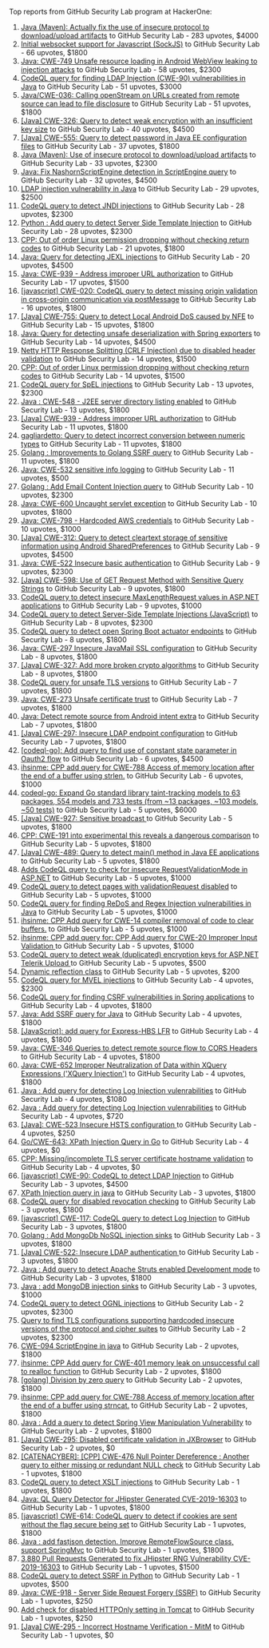 Top reports from GitHub Security Lab program at HackerOne:

1. [Java (Maven): Actually fix the use of insecure protocol to download/upload artifacts](https://hackerone.com/reports/807440) to GitHub Security Lab - 283 upvotes, $4000
2. [Initial websocket support for Javascript (SockJS)](https://hackerone.com/reports/854439) to GitHub Security Lab - 66 upvotes, $1800
3. [Java: CWE-749 Unsafe resource loading in Android WebView leaking to injection attacks](https://hackerone.com/reports/1011956) to GitHub Security Lab - 58 upvotes, $2300
4. [CodeQL query for finding LDAP Injection (CWE-90) vulnerabilities in Java](https://hackerone.com/reports/787113) to GitHub Security Lab - 51 upvotes, $3000
5. [Java/CWE-036: Calling openStream on URLs created from remote source can lead to file disclosure](https://hackerone.com/reports/844327) to GitHub Security Lab - 51 upvotes, $1800
6. [[Java] CWE-326: Query to detect weak encryption with an insufficient key size](https://hackerone.com/reports/1094343) to GitHub Security Lab - 40 upvotes, $4500
7. [[Java] CWE-555: Query to detect password in Java EE configuration files](https://hackerone.com/reports/1072078) to GitHub Security Lab - 37 upvotes, $1800
8. [Java (Maven): Use of insecure protocol to download/upload artifacts](https://hackerone.com/reports/767348) to GitHub Security Lab - 33 upvotes, $2300
9. [Java: Fix NashornScriptEngine detection in ScriptEngine query](https://hackerone.com/reports/1121575) to GitHub Security Lab - 32 upvotes, $4500
10. [LDAP injection vulnerability in Java](https://hackerone.com/reports/956295) to GitHub Security Lab - 29 upvotes, $2500
11. [CodeQL query to detect JNDI injections](https://hackerone.com/reports/892465) to GitHub Security Lab - 28 upvotes, $2300
12. [Python : Add query to detect Server Side Template Injection](https://hackerone.com/reports/944359) to GitHub Security Lab - 28 upvotes, $2300
13. [CPP: Out of order Linux permission dropping without checking return codes](https://hackerone.com/reports/845729) to GitHub Security Lab - 21 upvotes, $1800
14. [Java: Query for detecting JEXL injections](https://hackerone.com/reports/1118508) to GitHub Security Lab - 20 upvotes, $4500
15. [Java: CWE-939 - Address improper URL authorization](https://hackerone.com/reports/929288) to GitHub Security Lab - 17 upvotes, $1500
16. [[javascript] CWE-020: CodeQL query to detect missing origin validation in cross-origin communication via postMessage](https://hackerone.com/reports/920285) to GitHub Security Lab - 16 upvotes, $1800
17. [[Java] CWE-755: Query to detect Local Android DoS caused by NFE](https://hackerone.com/reports/1061211) to GitHub Security Lab - 15 upvotes, $1800
18. [Java: Query for detecting unsafe deserialization with Spring exporters](https://hackerone.com/reports/1135877) to GitHub Security Lab - 14 upvotes, $4500
19. [Netty HTTP Response Splitting (CRLF Injection) due to disabled header validation](https://hackerone.com/reports/761222) to GitHub Security Lab - 14 upvotes, $1500
20. [CPP: Out of order Linux permission dropping without checking return codes](https://hackerone.com/reports/852349) to GitHub Security Lab - 14 upvotes, $1500
21. [CodeQL query for SpEL injections](https://hackerone.com/reports/896298) to GitHub Security Lab - 13 upvotes, $2300
22. [Java : CWE-548 - J2EE server directory listing enabled](https://hackerone.com/reports/909374) to GitHub Security Lab - 13 upvotes, $1800
23. [[Java] CWE-939 - Address improper URL authorization](https://hackerone.com/reports/891268) to GitHub Security Lab - 11 upvotes, $1800
24. [gagliardetto: Query to detect incorrect conversion between numeric types](https://hackerone.com/reports/891265) to GitHub Security Lab - 11 upvotes, $1800
25. [Golang : Improvements to Golang SSRF query](https://hackerone.com/reports/956296) to GitHub Security Lab - 11 upvotes, $1800
26. [Java: CWE-532 sensitive info logging](https://hackerone.com/reports/886287) to GitHub Security Lab - 11 upvotes, $500
27. [Golang : Add Email Content Injection query](https://hackerone.com/reports/892466) to GitHub Security Lab - 10 upvotes, $2300
28. [Java: CWE-600 Uncaught servlet exception](https://hackerone.com/reports/1052793) to GitHub Security Lab - 10 upvotes, $1800
29. [Java: CWE-798 - Hardcoded AWS credentials](https://hackerone.com/reports/956967) to GitHub Security Lab - 10 upvotes, $1000
30. [[Java] CWE-312: Query to detect cleartext storage of sensitive information using Android SharedPreferences](https://hackerone.com/reports/1122661) to GitHub Security Lab - 9 upvotes, $4500
31. [Java: CWE-522 Insecure basic authentication](https://hackerone.com/reports/963815) to GitHub Security Lab - 9 upvotes, $2300
32. [[Java] CWE-598: Use of GET Request Method with Sensitive Query Strings](https://hackerone.com/reports/1122662) to GitHub Security Lab - 9 upvotes, $1800
33. [CodeQL query to detect insecure MaxLengthRequest values in ASP.NET applications](https://hackerone.com/reports/761220) to GitHub Security Lab - 9 upvotes, $1000
34. [CodeQL query to detect Server-Side Template Injections (JavaScript)](https://hackerone.com/reports/894872) to GitHub Security Lab - 8 upvotes, $2300
35. [CodeQL query to detect open Spring Boot actuator endpoints](https://hackerone.com/reports/891266) to GitHub Security Lab - 8 upvotes, $1800
36. [Java: CWE-297 Insecure JavaMail SSL configuration](https://hackerone.com/reports/896299) to GitHub Security Lab - 8 upvotes, $1800
37. [[Java] CWE-327: Add more broken crypto algorithms](https://hackerone.com/reports/1123360) to GitHub Security Lab - 8 upvotes, $1800
38. [CodeQL query for unsafe TLS versions](https://hackerone.com/reports/894871) to GitHub Security Lab - 7 upvotes, $1800
39. [Java: CWE-273 Unsafe certificate trust](https://hackerone.com/reports/917454) to GitHub Security Lab - 7 upvotes, $1800
40. [Java: Detect remote source from Android intent extra](https://hackerone.com/reports/1030295) to GitHub Security Lab - 7 upvotes, $1800
41. [[Java] CWE-297: Insecure LDAP endpoint configuration](https://hackerone.com/reports/1133572) to GitHub Security Lab - 7 upvotes, $1800
42. [[codeql-go]: Add query to find use of constant state parameter in Oauth2 flow](https://hackerone.com/reports/1121574) to GitHub Security Lab - 6 upvotes, $4500
43. [ihsinme: CPP add query for CWE-788 Access of memory location after the end of a buffer using strlen.](https://hackerone.com/reports/1122664) to GitHub Security Lab - 6 upvotes, $1000
44. [codeql-go: Expand Go standard library taint-tracking models to 63 packages, 554 models and 733 tests (from ~13 packages, ~103 models, ~50 tests)](https://hackerone.com/reports/1050707) to GitHub Security Lab - 5 upvotes, $6000
45. [[Java] CWE-927: Sensitive broadcast ](https://hackerone.com/reports/1026252) to GitHub Security Lab - 5 upvotes, $1800
46. [CPP: CWE-191 into experimental this reveals a dangerous comparison](https://hackerone.com/reports/1065401) to GitHub Security Lab - 5 upvotes, $1800
47. [[Java] CWE-489: Query to detect main() method in Java EE applications](https://hackerone.com/reports/1112433) to GitHub Security Lab - 5 upvotes, $1800
48. [Adds CodeQL query to check for insecure RequestValidationMode in ASP.NET](https://hackerone.com/reports/761218) to GitHub Security Lab - 5 upvotes, $1000
49. [CodeQL query to detect pages with validationRequest disabled](https://hackerone.com/reports/761219) to GitHub Security Lab - 5 upvotes, $1000
50. [CodeQL query for finding ReDoS and Regex Injection vulnerabilities in Java](https://hackerone.com/reports/801230) to GitHub Security Lab - 5 upvotes, $1000
51. [ihsinme: CPP Add query for CWE-14 compiler removal of code to clear buffers.](https://hackerone.com/reports/1087683) to GitHub Security Lab - 5 upvotes, $1000
52. [ihsinme: CPP add query for: CPP Add query for CWE-20 Improper Input Validation ](https://hackerone.com/reports/1128393) to GitHub Security Lab - 5 upvotes, $1000
53. [CodeQL query to detect weak (duplicated) encryption keys for ASP.NET Telerik Upload ](https://hackerone.com/reports/781880) to GitHub Security Lab - 5 upvotes, $500
54. [Dynamic reflection class](https://hackerone.com/reports/790876) to GitHub Security Lab - 5 upvotes, $200
55. [CodeQL query for MVEL injections](https://hackerone.com/reports/894870) to GitHub Security Lab - 4 upvotes, $2300
56. [CodeQL query for finding CSRF vulnerabilities in Spring applications](https://hackerone.com/reports/785120) to GitHub Security Lab - 4 upvotes, $1800
57. [Java: Add SSRF query for Java](https://hackerone.com/reports/1061010) to GitHub Security Lab - 4 upvotes, $1800
58. [[JavaScript]: add query for Express-HBS LFR](https://hackerone.com/reports/1106019) to GitHub Security Lab - 4 upvotes, $1800
59. [Java: CWE-346 Queries to detect remote source flow to CORS Headers](https://hackerone.com/reports/1133574) to GitHub Security Lab - 4 upvotes, $1800
60. [Java: CWE-652 Improper Neutralization of Data within XQuery Expressions ('XQuery Injection')](https://hackerone.com/reports/1133573) to GitHub Security Lab - 4 upvotes, $1800
61. [ Java : Add query for detecting Log Injection vulenrabilities](https://hackerone.com/reports/1135875) to GitHub Security Lab - 4 upvotes, $1080
62. [ Java : Add query for detecting Log Injection vulenrabilities](https://hackerone.com/reports/1135876) to GitHub Security Lab - 4 upvotes, $720
63. [[Java]: CWE-523 Insecure HSTS configuration ](https://hackerone.com/reports/902970) to GitHub Security Lab - 4 upvotes, $250
64. [Go/CWE-643: XPath Injection Query in Go](https://hackerone.com/reports/852316) to GitHub Security Lab - 4 upvotes, $0
65. [CPP: Missing/incomplete TLS server certificate hostname validation](https://hackerone.com/reports/891267) to GitHub Security Lab - 4 upvotes, $0
66. [[javascript] CWE-90: CodeQL to detect LDAP Injection](https://hackerone.com/reports/1050706) to GitHub Security Lab - 3 upvotes, $4500
67. [XPath Injection query in java](https://hackerone.com/reports/824925) to GitHub Security Lab - 3 upvotes, $1800
68. [CodeQL query for disabled revocation checking](https://hackerone.com/reports/917453) to GitHub Security Lab - 3 upvotes, $1800
69. [[javascript] CWE-117: CodeQL query to detect Log Injection](https://hackerone.com/reports/963816) to GitHub Security Lab - 3 upvotes, $1800
70. [Golang : Add MongoDb NoSQL injection sinks](https://hackerone.com/reports/909375) to GitHub Security Lab - 3 upvotes, $1800
71. [[Java] CWE-522: Insecure LDAP authentication ](https://hackerone.com/reports/1095708) to GitHub Security Lab - 3 upvotes, $1800
72. [Java : Add query to detect Apache Struts enabled Development mode](https://hackerone.com/reports/1117608) to GitHub Security Lab - 3 upvotes, $1800
73. [Java : add MongoDB injection sinks](https://hackerone.com/reports/983867) to GitHub Security Lab - 3 upvotes, $1000
74. [CodeQL query to detect OGNL injections](https://hackerone.com/reports/917455) to GitHub Security Lab - 2 upvotes, $2300
75. [Query to find TLS configurations supporting hardcoded insecure versions of the protocol and cipher suites](https://hackerone.com/reports/974369) to GitHub Security Lab - 2 upvotes, $2300
76. [CWE-094 ScriptEngine in java](https://hackerone.com/reports/824926) to GitHub Security Lab - 2 upvotes, $1800
77. [ihsinme: CPP Add query for CWE-401 memory leak on unsuccessful call to realloc function](https://hackerone.com/reports/1093242) to GitHub Security Lab - 2 upvotes, $1800
78. [[golang] Division by zero query](https://hackerone.com/reports/1102227) to GitHub Security Lab - 2 upvotes, $1800
79. [ihsinme: CPP add query for CWE-788 Access of memory location after the end of a buffer using strncat.](https://hackerone.com/reports/1114027) to GitHub Security Lab - 2 upvotes, $1800
80. [Java : Add a query to detect Spring View Manipulation Vulnerability](https://hackerone.com/reports/1116424) to GitHub Security Lab - 2 upvotes, $1800
81. [[Java] CWE-295: Disabled certificate validation in JXBrowser](https://hackerone.com/reports/1100379) to GitHub Security Lab - 2 upvotes, $0
82. [[CATENACYBER]: [CPP] CWE-476 Null Pointer Dereference : Another query to either missing or redundant NULL check](https://hackerone.com/reports/974370) to GitHub Security Lab - 1 upvotes, $1800
83. [CodeQL query to detect XSLT injections](https://hackerone.com/reports/974368) to GitHub Security Lab - 1 upvotes, $1800
84. [Java: QL Query Detector for JHipster Generated CVE-2019-16303](https://hackerone.com/reports/1065403) to GitHub Security Lab - 1 upvotes, $1800
85. [[javascript] CWE-614: CodeQL query to detect if cookies are sent without the flag secure being set](https://hackerone.com/reports/1053048) to GitHub Security Lab - 1 upvotes, $1800
86. [Java : add fastjson detection. Improve RemoteFlowSource class, support SpringMvc](https://hackerone.com/reports/1050705) to GitHub Security Lab - 1 upvotes, $1800
87. [3,880 Pull Requests Generated to fix JHipster RNG Vulnerability CVE-2019-16303](https://hackerone.com/reports/1065402) to GitHub Security Lab - 1 upvotes, $1500
88. [CodeQL query to detect SSRF in Python](https://hackerone.com/reports/872094) to GitHub Security Lab - 1 upvotes, $500
89. [Java: CWE-918 - Server Side Request Forgery (SSRF)](https://hackerone.com/reports/1008846) to GitHub Security Lab - 1 upvotes, $250
90. [Add check for disabled HTTPOnly setting in Tomcat](https://hackerone.com/reports/888666) to GitHub Security Lab - 1 upvotes, $250
91. [[Java] CWE-295 - Incorrect Hostname Verification - MitM](https://hackerone.com/reports/917456) to GitHub Security Lab - 1 upvotes, $0
